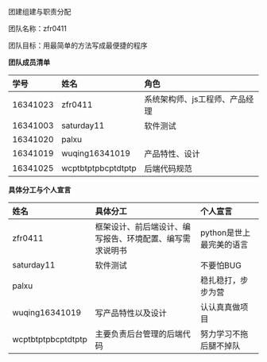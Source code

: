 团建组建与职责分配

团队名称：zfr0411

团队目标：用最简单的方法写成最便捷的程序

**团队成员清单**

| 学号   | 姓名   | 角色   | 
|:----|:----|:----|
| 16341023   | zfr0411   | 系统架构师、js工程师、产品经理   | 
| 16341003   | saturday11   | 软件测试   | 
| 16341020   | palxu   |    | 
| 16341019   | wuqing16341019   | 产品特性、设计   | 
| 16341025   | wcptbtptpbcptdtptp   | 后端代码规范   | 

**具体分工与个人宣言**

| 姓名   | 具体分工   | 个人宣言   | 
|:----|:----|:----|
| zfr0411   | 框架设计、前后端设计、编写报告、环境配置、编写需求说明书   | python是世上最完美的语言   | 
| saturday11   | 软件测试   | 不要怕BUG   | 
| palxu   |    | 稳扎稳打，步步为营   | 
| wuqing16341019   | 写产品特性以及设计   | 认认真真做项目   | 
| wcptbtptpbcptdtptp   | 主要负责后台管理的后端代码   | 努力学习不拖后腿不掉队   | 





